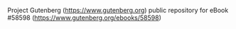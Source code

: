 Project Gutenberg (https://www.gutenberg.org) public repository for
eBook #58598 (https://www.gutenberg.org/ebooks/58598)
